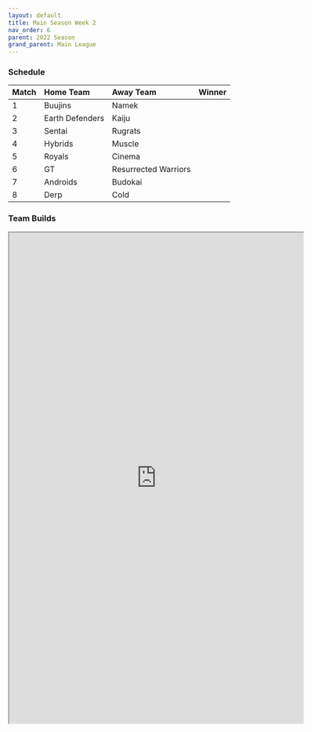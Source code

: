 ```yaml
---
layout: default
title: Main Season Week 2
nav_order: 6
parent: 2022 Season
grand_parent: Main League
---
```

### Schedule

| Match | Home Team       | Away Team            | Winner |
|:------|:----------------|:---------------------|:-------|
| 1     | Buujins         | Namek                |        |
| 2     | Earth Defenders | Kaiju                |        |
| 3     | Sentai          | Rugrats              |        |
| 4     | Hybrids         | Muscle               |        |
| 5     | Royals          | Cinema               |        |
| 6     | GT              | Resurrected Warriors |        |
| 7     | Androids        | Budokai              |        |
| 8     | Derp            | Cold                 |        |


### Team Builds 

<iframe width=600 height=1000 scrolling="yes" src="https://docs.google.com/document/d/e/2PACX-1vSmDkfne0NwfMHIm3SaiClz3wA7zk_C4KIVPe4NNSIEYELFAZjLi7tojpA5gYSS1_ZmqPSjH5ZHm3rN/pub?embedded=true"></iframe>